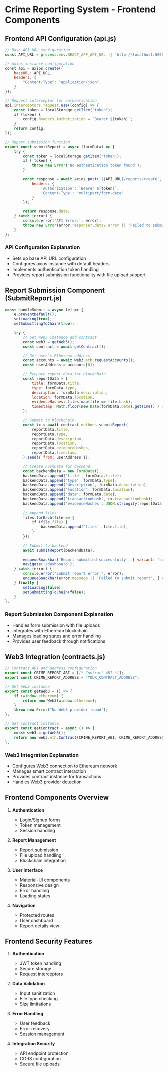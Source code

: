 # Crime Reporting System - Frontend Components

## Frontend API Configuration (api.js)

```javascript
// Base API URL configuration
const API_URL = process.env.REACT_APP_API_URL || 'http://localhost:5000/api';

// Axios instance configuration
const api = axios.create({
    baseURL: API_URL,
    headers: {
        "Content-Type": "application/json",
    }
});

// Request interceptor for authentication
api.interceptors.request.use((config) => {
    const token = localStorage.getItem("token");
    if (token) {
        config.headers.Authorization = `Bearer ${token}`;
    }
    return config;
});

// Report submission function
export const submitReport = async (formData) => {
    try {
        const token = localStorage.getItem('token');
        if (!token) {
            throw new Error('No authentication token found');
        }

        const response = await axios.post(`${API_URL}/reports/create`, formData, {
            headers: {
                'Authorization': `Bearer ${token}`,
                'Content-Type': 'multipart/form-data'
            }
        });

        return response.data;
    } catch (error) {
        console.error('API Error:', error);
        throw new Error(error.response?.data?.error || 'Failed to submit report');
    }
};
```

### API Configuration Explanation
- Sets up base API URL configuration
- Configures axios instance with default headers
- Implements authentication token handling
- Provides report submission functionality with file upload support

## Report Submission Component (SubmitReport.js)

```javascript
const handleSubmit = async (e) => {
    e.preventDefault();
    setLoading(true);
    setSubmittingToChain(true);

    try {
        // Get Web3 instance and contract
        const web3 = getWeb3();
        const contract = await getContract();

        // Get user's Ethereum address
        const accounts = await web3.eth.requestAccounts();
        const userAddress = accounts[0];

        // Prepare report data for blockchain
        const reportData = {
            title: formData.title,
            type: formData.type,
            description: formData.description,
            location: formData.location,
            evidenceHashes: files.map(file => file.hash),
            timestamp: Math.floor(new Date(formData.date).getTime() / 1000)
        };

        // Submit to blockchain
        const tx = await contract.methods.submitReport(
            reportData.title,
            reportData.type,
            reportData.description,
            reportData.location,
            reportData.evidenceHashes,
            reportData.timestamp
        ).send({ from: userAddress });

        // Create FormData for backend
        const backendData = new FormData();
        backendData.append('title', formData.title);
        backendData.append('type', formData.type);
        backendData.append('description', formData.description);
        backendData.append('location', formData.location);
        backendData.append('date', formData.date);
        backendData.append('transactionHash', tx.transactionHash);
        backendData.append('evidenceHashes', JSON.stringify(reportData.evidenceHashes));
        
        // Append files
        files.forEach(file => {
            if (file.file) {
                backendData.append('files', file.file);
            }
        });

        // Submit to backend
        await submitReport(backendData);
        
        enqueueSnackbar('Report submitted successfully', { variant: 'success' });
        navigate('/dashboard');
    } catch (error) {
        console.error('Submit report error:', error);
        enqueueSnackbar(error.message || 'Failed to submit report', { variant: 'error' });
    } finally {
        setLoading(false);
        setSubmittingToChain(false);
    }
};
```

### Report Submission Component Explanation
- Handles form submission with file uploads
- Integrates with Ethereum blockchain
- Manages loading states and error handling
- Provides user feedback through notifications

## Web3 Integration (contracts.js)

```javascript
// Contract ABI and address configuration
export const CRIME_REPORT_ABI = [/* Contract ABI */];
export const CRIME_REPORT_ADDRESS = "YOUR_CONTRACT_ADDRESS";

// Get Web3 instance
export const getWeb3 = () => {
    if (window.ethereum) {
        return new Web3(window.ethereum);
    }
    throw new Error("No Web3 provider found");
};

// Get contract instance
export const getContract = async () => {
    const web3 = getWeb3();
    return new web3.eth.Contract(CRIME_REPORT_ABI, CRIME_REPORT_ADDRESS);
};
```

### Web3 Integration Explanation
- Configures Web3 connection to Ethereum network
- Manages smart contract interaction
- Provides contract instance for transactions
- Handles Web3 provider detection

## Frontend Components Overview

1. **Authentication**
   - Login/Signup forms
   - Token management
   - Session handling

2. **Report Management**
   - Report submission
   - File upload handling
   - Blockchain integration

3. **User Interface**
   - Material-UI components
   - Responsive design
   - Error handling
   - Loading states

4. **Navigation**
   - Protected routes
   - User dashboard
   - Report details view

## Frontend Security Features

1. **Authentication**
   - JWT token handling
   - Secure storage
   - Request interceptors

2. **Data Validation**
   - Input sanitization
   - File type checking
   - Size limitations

3. **Error Handling**
   - User feedback
   - Error recovery
   - Session management

4. **Integration Security**
   - API endpoint protection
   - CORS configuration
   - Secure file uploads 